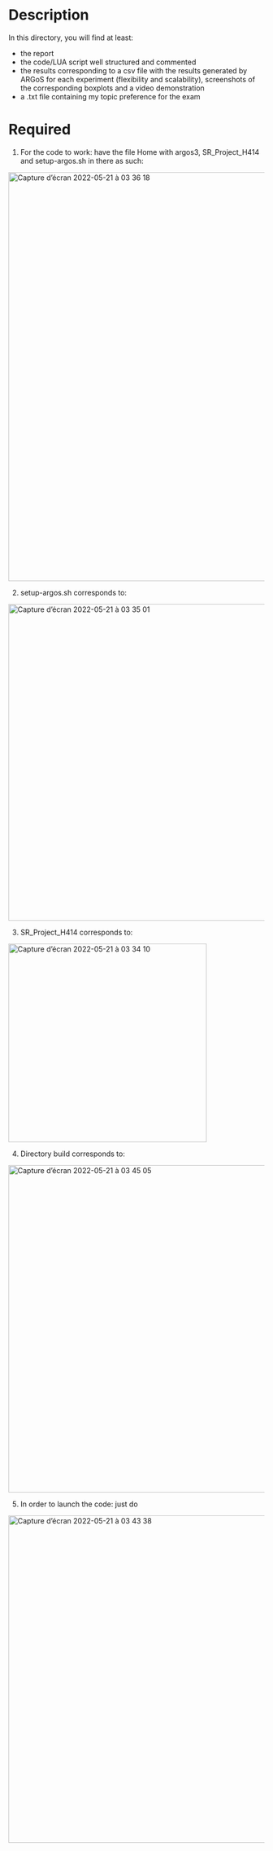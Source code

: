# Description

In this directory, you will find at least:

- the report 
- the code/LUA script well structured and commented
- the results corresponding to a csv file with the results generated by ARGoS for each experiment (flexibility and scalability), screenshots of the corresponding boxplots and a video demonstration
- a .txt file containing my topic preference for the exam

# Required

1. For the code to work: have the file Home with argos3, SR_Project_H414 and setup-argos.sh in there as such:

<img width="803" alt="Capture d’écran 2022-05-21 à 03 36 18" src="https://user-images.githubusercontent.com/63092227/169629545-c0a7f4b2-c311-468a-9b61-5f3870bb4cbc.png">

2. setup-argos.sh corresponds to:

<img width="622" alt="Capture d’écran 2022-05-21 à 03 35 01" src="https://user-images.githubusercontent.com/63092227/169629564-410509ee-f3fc-4416-bbd5-95ba66ded13b.png">

3. SR_Project_H414 corresponds to:

<img width="390" alt="Capture d’écran 2022-05-21 à 03 34 10" src="https://user-images.githubusercontent.com/63092227/169629601-5257a5c4-021d-40eb-ba37-08237b5cf1c3.png">

4. Directory build corresponds to:

<img width="643" alt="Capture d’écran 2022-05-21 à 03 45 05" src="https://user-images.githubusercontent.com/63092227/169629724-53599653-5ddc-4dfc-842b-25028926787c.png">


5. In order to launch the code: just do 

<img width="643" alt="Capture d’écran 2022-05-21 à 03 43 38" src="https://user-images.githubusercontent.com/63092227/169629652-a386daee-fecd-4d0e-a46c-7811d47ad56e.png">

